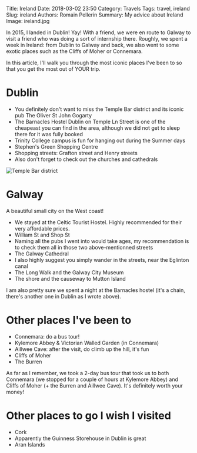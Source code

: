 Title: Ireland
Date: 2018-03-02 23:50
Category: Travels
Tags: travel, ireland
Slug: ireland
Authors: Romain Pellerin
Summary: My advice about Ireland
Image: ireland.jpg

In 2015, I landed in Dublin! Yay! With a friend, we were en route to Galway to visit a friend who was doing a sort of internship there. Roughly, we spent a week in Ireland: from Dublin to Galway and back, we also went to some exotic places such as the Cliffs of Moher or Connemara.

In this article, I'll walk you through the most iconic places I've been to so that you get the most out of YOUR trip.

# Dublin

- You definitely don't want to miss the Temple Bar district and its iconic pub The Oliver St John Gogarty
- The Barnacles Hostel Dublin on Temple Ln Street is one of the cheapeast you can find in the area, although we did not get to sleep there for it was fully booked
- Trinity College campus is fun for hanging out during the Summer days
- Stephen's Green Shopping Centre
- Shopping streets: Grafton street and Henry streets
- Also don't forget to check out the churches and cathedrals

![Temple Bar district]({filename}/images/temple-bar.jpg)

# Galway

A beautiful small city on the West coast!

- We stayed at the Celtic Tourist Hostel. Highly recommended for their very affordable prices.
- William St and Shop St
- Naming all the pubs I went into would take ages, my recommendation is to check them all in those two above-mentionned streets
- The Galway Cathedral
- I also highly suggest you simply wander in the streets, near the Eglinton canal
- The Long Walk and the Galway City Museum
- The shore and the causeway to Mutton Island

I am also pretty sure we spent a night at the Barnacles hostel (it's a chain, there's another one in Dublin as I wrote above).

# Other places I've been to

- Connemara: do a bus tour!
- Kylemore Abbey & Victorian Walled Garden (in Connemara)
- Aillwee Cave: after the visit, do climb up the hill, it's fun
- Cliffs of Moher
- The Burren

As far as I remember, we took a 2-day bus tour that took us to both Connemara (we stopped for a couple of hours at Kylemore Abbey) and Cliffs of Moher (+ the Burren and Aillwee Cave). It's definitely worth your money!

# Other places to go I wish I visited

- Cork
- Apparently the Guinness Storehouse in Dublin is great
- Aran Islands
